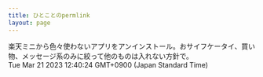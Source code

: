 ```yaml
---
title: ひとことのpermlink
layout: page
---
```

<div class="box" dt="1679370024171">
  楽天ミニから色々使わないアプリをアンインストール。おサイフケータイ、買い物、メッセージ系のみに絞って他のものは入れない方針で。
  <div class="content is-small">Tue Mar 21 2023 12:40:24 GMT+0900 (Japan Standard Time)</div>
</div>